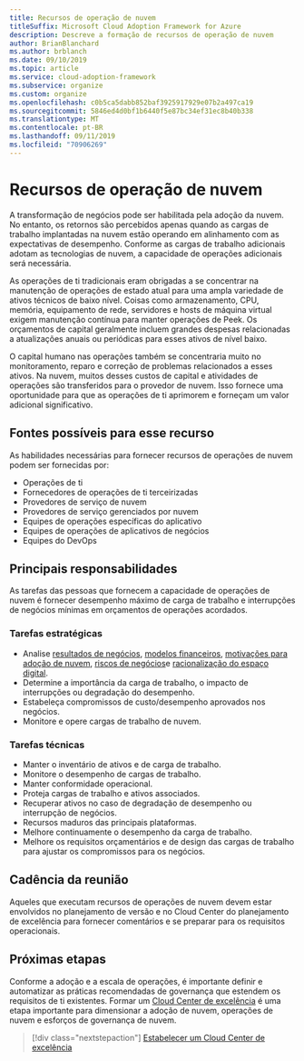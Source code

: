 ```yaml
---
title: Recursos de operação de nuvem
titleSuffix: Microsoft Cloud Adoption Framework for Azure
description: Descreve a formação de recursos de operação de nuvem
author: BrianBlanchard
ms.author: brblanch
ms.date: 09/10/2019
ms.topic: article
ms.service: cloud-adoption-framework
ms.subservice: organize
ms.custom: organize
ms.openlocfilehash: c0b5ca5dabb852baf3925917929e07b2a497ca19
ms.sourcegitcommit: 5846ed4d0bf1b6440f5e87bc34ef31ec8b40b338
ms.translationtype: MT
ms.contentlocale: pt-BR
ms.lasthandoff: 09/11/2019
ms.locfileid: "70906269"
---
```

# <a name="cloud-operation-capabilities"></a>Recursos de operação de nuvem

A transformação de negócios pode ser habilitada pela adoção da nuvem. No entanto, os retornos são percebidos apenas quando as cargas de trabalho implantadas na nuvem estão operando em alinhamento com as expectativas de desempenho. Conforme as cargas de trabalho adicionais adotam as tecnologias de nuvem, a capacidade de operações adicionais será necessária.

As operações de ti tradicionais eram obrigadas a se concentrar na manutenção de operações de estado atual para uma ampla variedade de ativos técnicos de baixo nível. Coisas como armazenamento, CPU, memória, equipamento de rede, servidores e hosts de máquina virtual exigem manutenção contínua para manter operações de Peek. Os orçamentos de capital geralmente incluem grandes despesas relacionadas a atualizações anuais ou periódicas para esses ativos de nível baixo.

 O capital humano nas operações também se concentraria muito no monitoramento, reparo e correção de problemas relacionados a esses ativos. Na nuvem, muitos desses custos de capital e atividades de operações são transferidos para o provedor de nuvem. Isso fornece uma oportunidade para que as operações de ti aprimorem e forneçam um valor adicional significativo.

## <a name="possible-sources-for-this-capability"></a>Fontes possíveis para esse recurso

As habilidades necessárias para fornecer recursos de operações de nuvem podem ser fornecidas por:

- Operações de ti
- Fornecedores de operações de ti terceirizadas
- Provedores de serviço de nuvem
- Provedores de serviço gerenciados por nuvem
- Equipes de operações específicas do aplicativo
- Equipes de operações de aplicativos de negócios
- Equipes do DevOps

## <a name="key-responsibilities"></a>Principais responsabilidades

As tarefas das pessoas que fornecem a capacidade de operações de nuvem é fornecer desempenho máximo de carga de trabalho e interrupções de negócios mínimas em orçamentos de operações acordados.

### <a name="strategic-tasks"></a>Tarefas estratégicas

- Analise [resultados de negócios](../business-strategy/business-outcomes/index.md), [modelos financeiros](../business-strategy/financial-models.md), [motivações para adoção de nuvem](../business-strategy/motivations-why-are-we-moving-to-the-cloud.md), [riscos de negócios](../governance/policy-compliance/risk-tolerance.md)e [racionalização do espaço digital](../digital-estate/overview.md).
- Determine a importância da carga de trabalho, o impacto de interrupções ou degradação do desempenho.
- Estabeleça compromissos de custo/desempenho aprovados nos negócios.
- Monitore e opere cargas de trabalho de nuvem.

### <a name="technical-tasks"></a>Tarefas técnicas

- Manter o inventário de ativos e de carga de trabalho.
- Monitore o desempenho de cargas de trabalho.
- Manter conformidade operacional.
- Proteja cargas de trabalho e ativos associados.
- Recuperar ativos no caso de degradação de desempenho ou interrupção de negócios.
- Recursos maduros das principais plataformas.
- Melhore continuamente o desempenho da carga de trabalho.
- Melhore os requisitos orçamentários e de design das cargas de trabalho para ajustar os compromissos para os negócios.

## <a name="meeting-cadence"></a>Cadência da reunião

Aqueles que executam recursos de operações de nuvem devem estar envolvidos no planejamento de versão e no Cloud Center do planejamento de excelência para fornecer comentários e se preparar para os requisitos operacionais.

## <a name="next-steps"></a>Próximas etapas

Conforme a adoção e a escala de operações, é importante definir e automatizar as práticas recomendadas de governança que estendem os requisitos de ti existentes. Formar um [Cloud Center de excelência](./cloud-center-excellence.md) é uma etapa importante para dimensionar a adoção de nuvem, operações de nuvem e esforços de governança de nuvem.

> [!div class="nextstepaction"]
> [Estabelecer um Cloud Center de excelência](./cloud-center-excellence.md)
